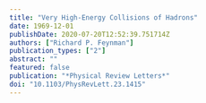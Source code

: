 ```yaml
---
title: "Very High-Energy Collisions of Hadrons"
date: 1969-12-01
publishDate: 2020-07-20T12:52:39.751714Z
authors: ["Richard P. Feynman"]
publication_types: ["2"]
abstract: ""
featured: false
publication: "*Physical Review Letters*"
doi: "10.1103/PhysRevLett.23.1415"
---
```


